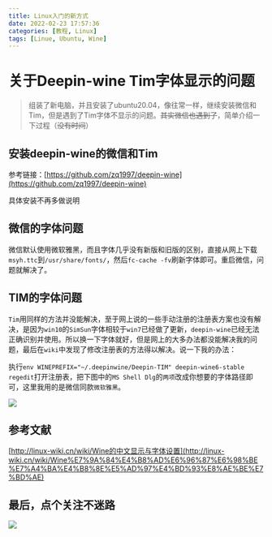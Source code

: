 ```yaml
---
title: Linux入门的新方式
date: 2022-02-23 17:57:36
categories: [教程, Linux]
tags: [Linue, Ubuntu, Wine]
---
```

# 关于Deepin-wine Tim字体显示的问题

> 组装了新电脑，并且安装了ubuntu20.04，像往常一样，继续安装微信和Tim，但是遇到了Tim字体不显示的问题。~~其实微信也遇到了~~，简单介绍一下过程（~~没有时间~~）

## 安装deepin-wine的微信和Tim
参考链接：[https://github.com/zq1997/deepin-wine](https://github.com/zq1997/deepin-wine)

具体安装不再多做说明

## 微信的字体问题
微信默认使用微软雅黑，而且字体几乎没有新版和旧版的区别，直接从网上下载`msyh.ttc`到`/usr/share/fonts/`，然后`fc-cache -fv`刷新字体即可。重启微信，问题就解决了。

## TIM的字体问题
`Tim`用同样的方法并没能解决，至于网上说的一些手动注册的注册表方案也没有解决，是因为`win10`的`SimSun`字体相较于`win7`已经做了更新，`deepin-wine`已经无法正确识别并使用。所以换一下字体就好，但是网上的大多办法都没能解决我的问题，最后在`wiki`中发现了修改注册表的方法得以解决。说一下我的办法：

执行`env WINEPREFIX="~/.deepinwine/Deepin-TIM" deepin-wine6-stable regedit`打开注册表，把下图中的`MS Shell Dlg`的`两项`改成你想要的字体路径即可，这里我用的是微信同款`微软雅黑`。

![](https://gitee.com/mxdon/imgmdnice/raw/master/2022-2-23/1645622072051-1645622049(1).jpg)
## 参考文献
[http://linux-wiki.cn/wiki/Wine的中文显示与字体设置](http://linux-wiki.cn/wiki/Wine%E7%9A%84%E4%B8%AD%E6%96%87%E6%98%BE%E7%A4%BA%E4%B8%8E%E5%AD%97%E4%BD%93%E8%AE%BE%E7%BD%AE)

## 最后，点个关注不迷路

![](https://gitee.com/mxdon/imgmdnice/raw/master/2021-12-20/1639977405756-image.png)
